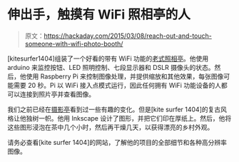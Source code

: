 # 伸出手，触摸有 WiFi 照相亭的人

> 原文：<https://hackaday.com/2015/03/08/reach-out-and-touch-someone-with-wifi-photo-booth/>

[kitesurfer1404]组装了一个好看的带有 WiFi 功能的[老式照相亭](http://www.kitesurfer1404.de/tech/photobooth/en)。他使用 arduino 来监控按钮、LED 照明控制、七段显示器和 DSLR 摄像头的状态。然后，他使用 Raspberry Pi 来控制图像处理，并提供缩放和其他效果，每张图像可能需要 20 秒。Pi 以 WiFi 接入点模式运行，因此任何拥有 WiFi 功能设备的人都可以连接到照片亭并查看图像。

我们之前已经在[摄影亭](http://hackaday.com/2013/11/26/robot-painter-works-like-a-photobooth/)看到过一些有趣的变化。但是[kite surfer 1404]的复古风格让他独树一帜。他用 Inkscape 设计了图形，并把它们印在厚纸上。然后，他将这些图形浸泡在茶中几个小时，然后再干燥几天，以获得漂亮的乡村外观。

请务必查看[kite surfer 1404]的网站，了解他的项目的全部细节和各种高分辨率图像。